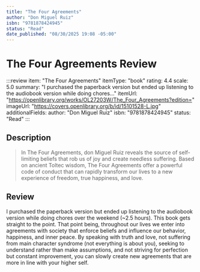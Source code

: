 ```yaml
---
title: "The Four Agreements"
author: "Don Miguel Ruiz"
isbn: "9781878424945"
status: "Read"
date_published: "08/30/2025 19:08 -05:00"
---
```


# The Four Agreements Review

:::review
item: "The Four Agreements"
itemType: "book"
rating: 4.4
scale: 5.0
summary: "I purchased the paperback version but ended up listening to the audiobook version while doing chores..."
itemUrl: "https://openlibrary.org/works/OL27203W/The_Four_Agreements?edition="
imageUrl: "https://covers.openlibrary.org/b/id/15101528-L.jpg"
additionalFields:
  author: "Don Miguel Ruiz"
  isbn: "9781878424945"
  status: "Read"
:::

## Description

> In The Four Agreements, don Miguel Ruiz reveals the source of self-limiting beliefs that rob us of joy and create needless suffering. Based on ancient Toltec wisdom, The Four Agreements offer a powerful code of conduct that can rapidly transform our lives to a new experience of freedom, true happiness, and love.

## Review

I purchased the paperback version but ended up listening to the audiobook version while doing chores over the weekend (~2.5 hours). This book gets straight to the point. That point being, throughout our lives we enter into agreements with society that enforce beliefs and influence our behavior, happiness, and inner peace. By speaking with truth and love, not suffering from main character syndrome (not everything is about you), seeking to understand rather than make assumptions, and not striving for perfection but constant improvement, you can slowly create new agreements that are more in line with your higher self. 